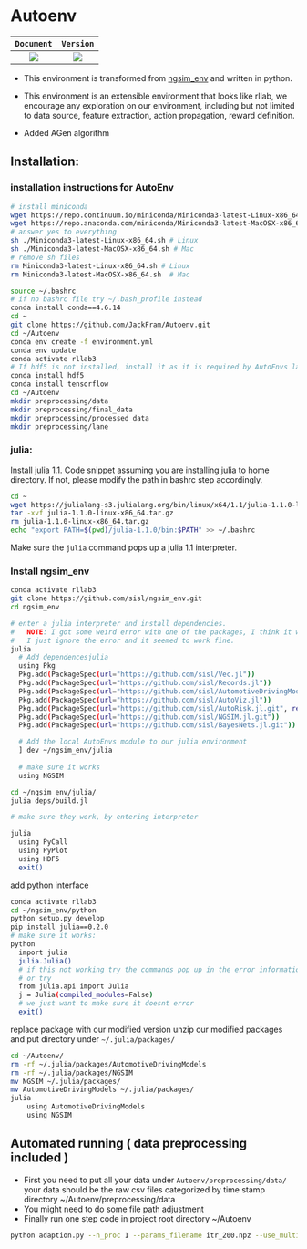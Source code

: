 # Autoenv
|`Document`  |`Version`  |
| :---:      | :---:     |
| [<img src="https://img.shields.io/badge/docs-latest-blue">](https://jackfram.github.io/AutoEnvDoc/docs/build/html/index.html) | [<img src="https://img.shields.io/badge/version-1.0-brightgreen">]() |
- This environment is transformed from [ngsim_env](https://github.com/sisl/ngsim_env) and written in python.

- This environment is an extensible environment that looks like rllab, we encourage any exploration on our environment, including but not limited to 
data source, feature extraction, action propagation, reward definition.

- Added AGen algorithm

## Installation:

### installation instructions for AutoEnv
```bash
# install miniconda
wget https://repo.continuum.io/miniconda/Miniconda3-latest-Linux-x86_64.sh # Linux
wget https://repo.anaconda.com/miniconda/Miniconda3-latest-MacOSX-x86_64.sh # Mac
# answer yes to everything
sh ./Miniconda3-latest-Linux-x86_64.sh # Linux
sh ./Miniconda3-latest-MacOSX-x86_64.sh # Mac
# remove sh files
rm Miniconda3-latest-Linux-x86_64.sh # Linux
rm Miniconda3-latest-MacOSX-x86_64.sh  # Mac

source ~/.bashrc 
# if no bashrc file try ~/.bash_profile instead
conda install conda==4.6.14
cd ~
git clone https://github.com/JackFram/Autoenv.git
cd ~/Autoenv
conda env create -f environment.yml
conda env update
conda activate rllab3
# If hdf5 is not installed, install it as it is required by AutoEnvs later in the process
conda install hdf5
conda install tensorflow
cd ~/Autoenv
mkdir preprocessing/data
mkdir preprocessing/final_data
mkdir preprocessing/processed_data
mkdir preprocessing/lane
```

### julia:
Install julia 1.1. Code snippet assuming you are installing julia to home directory. If not, please modify the path in bashrc step accordingly.
```bash
cd ~
wget https://julialang-s3.julialang.org/bin/linux/x64/1.1/julia-1.1.0-linux-x86_64.tar.gz
tar -xvf julia-1.1.0-linux-x86_64.tar.gz
rm julia-1.1.0-linux-x86_64.tar.gz
echo "export PATH=$(pwd)/julia-1.1.0/bin:$PATH" >> ~/.bashrc
```
Make sure the `julia` command pops up a julia 1.1 interpreter.

### Install ngsim_env

```bash
conda activate rllab3
git clone https://github.com/sisl/ngsim_env.git
cd ngsim_env

# enter a julia interpreter and install dependencies.
#   NOTE: I got some weird error with one of the packages, I think it was AutoViz
#   I just ignore the error and it seemed to work fine.
julia
  # Add dependencesjulia
  using Pkg
  Pkg.add(PackageSpec(url="https://github.com/sisl/Vec.jl"))
  Pkg.add(PackageSpec(url="https://github.com/sisl/Records.jl"))
  Pkg.add(PackageSpec(url="https://github.com/sisl/AutomotiveDrivingModels.jl"))
  Pkg.add(PackageSpec(url="https://github.com/sisl/AutoViz.jl"))
  Pkg.add(PackageSpec(url="https://github.com/sisl/AutoRisk.jl.git", rev="v0.7fixes"))
  Pkg.add(PackageSpec(url="https://github.com/sisl/NGSIM.jl.git"))
  Pkg.add(PackageSpec(url="https://github.com/sisl/BayesNets.jl.git"))

  # Add the local AutoEnvs module to our julia environment
  ] dev ~/ngsim_env/julia
 
  # make sure it works
  using NGSIM

cd ~/ngsim_env/julia/  
julia deps/build.jl

# make sure they work, by entering interpreter

julia
  using PyCall
  using PyPlot
  using HDF5
  exit()
```
add python interface
```bash
conda activate rllab3
cd ~/ngsim_env/python
python setup.py develop
pip install julia==0.2.0
# make sure it works:
python
  import julia
  julia.Julia()
  # if this not working try the commands pop up in the error information
  # or try
  from julia.api import Julia
  j = Julia(compiled_modules=False)
  # we just want to make sure it doesnt error
  exit()
```
replace package with our modified version unzip our modified packages and put directory under
`~/.julia/packages/`

```bash
cd ~/Autoenv/
rm -rf ~/.julia/packages/AutomotiveDrivingModels
rm -rf ~/.julia/packages/NGSIM
mv NGSIM ~/.julia/packages/
mv AutomotiveDrivingModels ~/.julia/packages/
julia 
    using AutomotiveDrivingModels
    using NGSIM
```

## Automated running ( data preprocessing included )
- First you need to put all your data under `Autoenv/preprocessing/data/`
your data should be the raw csv files categorized by time stamp directory
~/Autoenv/preprocessing/data
- You might need to do some file path adjustment
- Finally run one step code in project root directory ~/Autoenv
```bash
python adaption.py --n_proc 1 --params_filename itr_200.npz --use_multiagent True --n_envs 1 --adapt_steps 1
```







